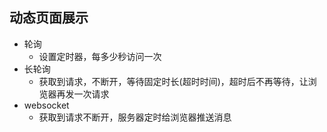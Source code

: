 ## 动态页面展示

- 轮询
	- 设置定时器，每多少秒访问一次
- 长轮询
	- 获取到请求，不断开，等待固定时长(超时时间)，超时后不再等待，让浏览器再发一次请求
- websocket
	- 获取到请求不断开，服务器定时给浏览器推送消息

